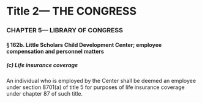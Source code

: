 
# Title 2— THE CONGRESS
### CHAPTER 5— LIBRARY OF CONGRESS
#### § 162b. Little Scholars Child Development Center; employee compensation and personnel matters
##### (c) Life insurance coverage

An individual who is employed by the Center shall be deemed an employee under section 8701(a) of title 5 for purposes of life insurance coverage under chapter 87 of such title.
